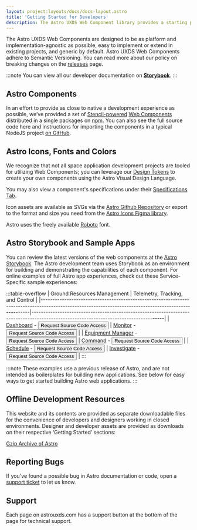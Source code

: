 ```yaml
---
layout: project:layouts/docs/docs-layout.astro
title: 'Getting Started for Developers'
description: The Astro UXDS Web Component library provides a starting point to build in-browser space app experiences and custom applications following today’s web development best practices.
---
```


The Astro UXDS Web Components are designed to be as platform and implementation-agnostic as possible, easy to implement or extend in existing projects, and generic by default. Astro UXDS Web Components adhere to Semantic Versioning. You can read more about our policy on breaking changes on the [releases](/releases/#web-component-breaking-changes) page.

:::note
You can view all our developer documentation on **[Storybook](https://astro-components.netlify.app/)**.
:::

## Astro Components

In an effort to provide as close to native a development experience as possible, we’ve provided a set of [Stencil-powered](https://stenciljs.com) [Web Components](https://developer.mozilla.org/en-US/docs/Web/Web_Components) distributed in a single packages on [npm](https://www.npmjs.com/package/@astrouxds/astro-web-components). You can also see the full source code here and instructions for importing the components in a typical NodeJS project [on GitHub](https://github.com/RocketCommunicationsInc/astro/blob/main/packages/web-components/README.md).

## Astro Icons, Fonts and Colors

We recognize that not all space application development projects are tooled for utilizing Web Components; you can leverage our [Design Tokens](/design-tokens/getting-started/) to create your own components using the Astro Visual Design Language.

You may also view a component's specifications under their [Specifications Tab](/components/button/specs/).

Icon assets are available as SVGs via the [Astro Github Repository](https://github.com/RocketCommunicationsInc/astro/tree/main/packages/web-components/src/icons) or export to the format and size you need from the [Astro Icons Figma library](https://www.figma.com/community/file/1022883566772542677).

Astro uses the freely available [Roboto](https://fonts.google.com/specimen/Roboto) font.

## Astro Storybook and Sample Apps

You can review the latest versions of the web components at the [Astro Storybook](https://astro-components.netlify.app/?path=/docs/astro-uxds-start-here--docs). The Astro development team uses Storybook as an environment for building and demonstrating the capabilities of each component. For online examples of full Astro app experiences, check out these Service-Specific sample experiences:

:::table-overflow
| Ground Resources Management | Telemetry, Tracking, and Control |
|-------------------------------------------------------------------------------------------------------------------------------------------------------|--------------------------------------------------------------------------------------------------------------------------------------|
| [Dashboard](/grm-service-ux-design/grm-dashboard/) - <button data-app="GRM" type="button" class="p-source-code-dialog-open">Request Source Code Access</button> | [Monitor](/ttc-service-ux-design/ttc-monitor/) - <button data-app="TT&C" type="button" class="p-source-code-dialog-open">Request Source Code Access</button> |
| [Equipment Manager](/grm-service-ux-design/grm-equipment-manager/) - <button data-app="GRM" type="button" class="p-source-code-dialog-open">Request Source Code Access</button> | [Command](/ttc-service-ux-design/ttc-command/) - <button data-app="TT&C" type="button" class="p-source-code-dialog-open">Request Source Code Access</button> |
| [Schedule](/grm-service-ux-design/grm-schedule/) - <button data-app="GRM" type="button" class="p-source-code-dialog-open">Request Source Code Access</button> | [Investigate](/ttc-service-ux-design/ttc-investigate/) - <button data-app="TT&C" type="button" class="p-source-code-dialog-open">Request Source Code Access</button> |
:::

:::note
These examples use a previous release of Astro, and are not intended as boilerplates for building new applications. See below for easy ways to get started building Astro web applications.
:::

## Offline Development Resources

This website and its contents are provided as separate downloadable files for the convenience of developers and designers working in closed environments. Designer and developer assets are provided as downloads on their respective ‘Getting Started’ sections:

[Gzip Archive of Astro](https://github.com/RocketCommunicationsInc/astro/releases)

## Reporting Bugs

If you’ve found a possible bug in Astro documentation or code, open a [support ticket](https://github.com/RocketCommunicationsInc/astro/issues) to let us know.

## Support

Each page on astrouxds.com has a support button at the bottom of the page for technical support.
